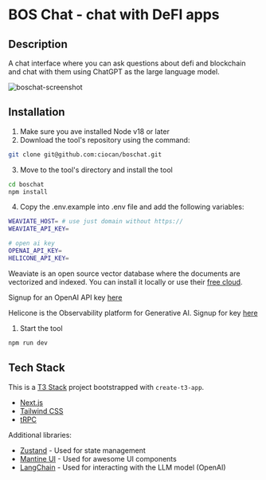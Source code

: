 # BOS Chat - chat with DeFI apps

## Description
A chat interface where you can ask questions about defi and blockchain and chat with them using ChatGPT as the large language model.

![boschat-screenshot](https://github.com/ciocan/boschat/assets/4984377/795db3de-cb7e-4f12-b268-dfd5e8d179fd)

## Installation

1. Make sure you ave installed Node v18 or later
2. Download the tool's repository using the command:

```bash
git clone git@github.com:ciocan/boschat.git
```

3. Move to the tool's directory and install the tool

```bash
cd boschat
npm install
```

4. Copy the .env.example into .env file and add the following variables:

```bash
WEAVIATE_HOST= # use just domain without https://
WEAVIATE_API_KEY=

# open ai key
OPENAI_API_KEY=
HELICONE_API_KEY=
```

Weaviate is an open source vector database where the documents are vectorized and indexed. You can install it locally or use their [free cloud](https://console.weaviate.cloud/).

Signup for an OpenAI API key [here](https://platform.openai.com/)

Helicone is the Observability platform for Generative AI. Signup for key [here](https://www.helicone.ai/) 

1. Start the tool

```bash
npm run dev
```

## Tech Stack

This is a [T3 Stack](https://create.t3.gg/) project bootstrapped with `create-t3-app`.

- [Next.js](https://nextjs.org)
- [Tailwind CSS](https://tailwindcss.com)
- [tRPC](https://trpc.io)

Additional libraries:

- [Zustand](https://github.com/pmndrs/zustand) - Used for state management
- [Mantine UI](https://mantine.dev) - Used for awesome UI components
- [LangChain](https://js.langchain.com/docs/) - Used for interacting with the LLM model (OpenAI)
